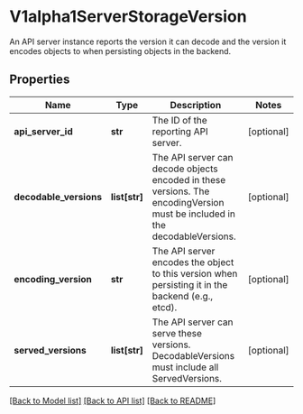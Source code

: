 # V1alpha1ServerStorageVersion

An API server instance reports the version it can decode and the version it encodes objects to when persisting objects in the backend.
## Properties
Name | Type | Description | Notes
------------ | ------------- | ------------- | -------------
**api_server_id** | **str** | The ID of the reporting API server. | [optional] 
**decodable_versions** | **list[str]** | The API server can decode objects encoded in these versions. The encodingVersion must be included in the decodableVersions. | [optional] 
**encoding_version** | **str** | The API server encodes the object to this version when persisting it in the backend (e.g., etcd). | [optional] 
**served_versions** | **list[str]** | The API server can serve these versions. DecodableVersions must include all ServedVersions. | [optional] 

[[Back to Model list]](../README.md#documentation-for-models) [[Back to API list]](../README.md#documentation-for-api-endpoints) [[Back to README]](../README.md)


